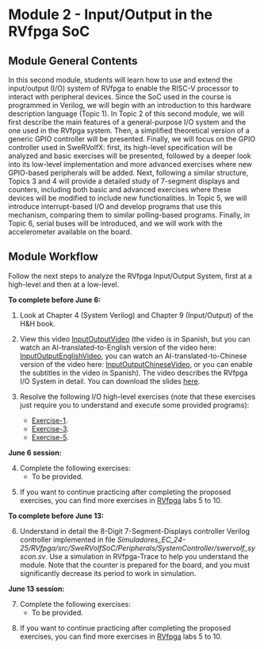 # Module 2 - Input/Output in the RVfpga SoC

## Module General Contents
In this second module, students will learn how to use and extend the input/output (I/O) system of RVfpga to enable the RISC-V processor to interact with peripheral devices. Since the SoC used in the course is programmed in Verilog, we will begin with an introduction to this hardware description language (Topic 1).
In Topic 2 of this second module, we will first describe the main features of a general-purpose I/O system and the one used in the RVfpga system. Then, a simplified theoretical version of a generic GPIO controller will be presented. Finally, we will focus on the GPIO controller used in SweRVolfX: first, its high-level specification will be analyzed and basic exercises will be presented, followed by a deeper look into its low-level implementation and more advanced exercises where new GPIO-based peripherals will be added.
Next, following a similar structure, Topics 3 and 4 will provide a detailed study of 7-segment displays and counters, including both basic and advanced exercises where these devices will be modified to include new functionalities.
In Topic 5, we will introduce interrupt-based I/O and develop programs that use this mechanism, comparing them to similar polling-based programs.
Finally, in Topic 6, serial buses will be introduced, and we will work with the accelerometer available on the board.

## Module Workflow
Follow the next steps to analyze the RVfpga Input/Output System, first at a high-level and then at a low-level.

**To complete before June 6:**

1. Look at Chapter 4 (System Verilog) and Chapter 9 (Input/Output) of the H&H book.

2. View this video [InputOutputVideo](https://www.youtube.com/watch?v=8fK-CoEbo0Y) (the video is in Spanish, but you can watch an AI-translated-to-English version of the video here: [InputOutputEnglishVideo](https://www.youtube.com/watch?v=oIRFxQEBNAc), you can watch an AI-translated-to-Chinese version of the video here: [InputOutputChineseVideo](https://www.youtube.com/watch?v=gG0HSeJ9ew8), or you can enable the subtitles in the video in Spanish). The video describes the RVfpga I/O System in detail. You can download the slides [here](https://drive.google.com/file/d/1Fv4-I8DwISdqqDpol4i_BMZNzK4QmpOe/view?usp=sharing).

3. Resolve the following I/O high-level exercises (note that these exercises just require you to understand and execute some provided programs):
   * [Exercise-1](https://github.com/artecs-group/RVfpga-sim-addons/tree/main/Computer_Organization/Lab4#exercise-1).
   * [Exercise-3](https://github.com/artecs-group/RVfpga-sim-addons/tree/main/Computer_Organization/Lab4#exercise-3).
   * [Exercise-5](https://github.com/artecs-group/RVfpga-sim-addons/tree/main/Computer_Organization/Lab4#exercise-5).

**June 6 session:**

4. Complete the following exercises:
   * To be provided.
<!--
   * [Exercise-2](https://github.com/artecs-group/RVfpga-sim-addons/tree/main/Computer_Organization/Lab4#exercise-2).
   * [Exercise-4](https://github.com/artecs-group/RVfpga-sim-addons/tree/main/Computer_Organization/Lab4#exercise-4).
   * [Exercise-6](https://github.com/artecs-group/RVfpga-sim-addons/tree/main/Computer_Organization/Lab4#exercise-6).
   * [Exercise-7](https://github.com/artecs-group/RVfpga-sim-addons/tree/main/Computer_Organization/Lab4#exercise-7).
-->

5. If you want to continue practicing after completing the proposed exercises, you can find more exercises in [RVfpga](https://university.imgtec.com/rvfpga-el2-v3-0-english-downloads-page/) labs 5 to 10.

**To complete before June 13:**

6. Understand in detail the 8-Digit 7-Segment-Displays controller Verilog controller implemented in file *Simuladores_EC_24-25/RVfpga/src/SweRVolfSoC/Peripherals/SystemController/swervolf_syscon.sv*. Use a simulation in RVfpga-Trace to help you understand the module. Note that the counter is prepared for the board, and you must significantly decrease its period to work in simulation.

**June 13 session:**

7. Complete the following exercises:
   * To be provided.
<!--
   * Then, resolve the I/O low-level exercises included at: [Exercises_InputOutput_LowLevel](https://github.com/artecs-group/RVfpga-sim-addons/tree/main/Integrated_Systems_Architecture/Lab8#exercise-1).
-->

8. If you want to continue practicing after completing the proposed exercises, you can find more exercises in [RVfpga](https://university.imgtec.com/rvfpga-el2-v3-0-english-downloads-page/) labs 5 to 10.
